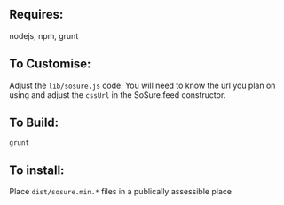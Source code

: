 Requires:
--
nodejs, npm, grunt

To Customise:
--
Adjust the `lib/sosure.js` code.  You will need to know the url you plan on using
and adjust the `cssUrl` in the SoSure.feed constructor.

To Build:
--
`grunt`

To install:
--
Place `dist/sosure.min.*` files in a publically assessible place